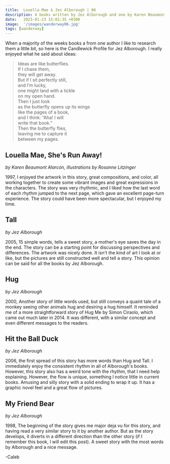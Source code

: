 ```yaml
---
title:  Louella Mae & Jez Alborough | 06
description: 4 books written by Jez Alborough and one by Karen Beaumont Alarcon
date:   2023-01-23 15:01:35 +0300
image:  '/images/wanderway06.jpg'
tags: [wanderway]
---
```

When a majority of the weeks books a from one author I like to research them a little bit, so here is the Candlewick Profile for Jez Alborough. I really enjoyed what he said about ideas:

> Ideas are like butterflies. <br>
If I chase them, <br>
they will get away. <br>
But if I sit perfectly still, <br>
and I’m lucky, <br>
one might land with a tickle <br>
on my open hand. <br>
Then I just look <br>
as the butterfly opens up its wings <br>
like the pages of a book, <br>
and I think: “Aha! I will <br>
write that book.” <br>
Then the butterfly flies, <br>
leaving me to capture it <br>
between my pages. <br>


## Louella Mae, She's Run Away! 

*by Karen Beaumont Alarcón, illustrations by Rosanne Litzinger*

1997, I enjoyed the artwork in this story, great compositions, and color, all working together to create some vibrant images and great expressions in the characters. The story was very rhythmic, and I liked how the last word of each rhythm jumped to the next page, which gave an excellent page-turn experience. The story could have been more spectacular, but I enjoyed my time. 


## Tall 

*by Jez Alborough*

2005, 15 simple words, tells a sweet story, a mother's eye saves the day in the end. The story can be a starting point for discussing perspectives and differences. The artwork was nicely done. It isn't the kind of art I look at or like, but the pictures are still constructed well and tell a story. This opinion can be said for all the books by Jez Alborough.


## Hug 

*by Jez Alborough*

2000, Another story of little words used, but still conveys a quaint tale of a monkey seeing other animals hug and desiring a hug himself. It reminded me of a more straightforward story of Hug Me by Simon Ciraolo, which came out much later in 2014. It was different, with a similar concept and even different messages to the readers. 


## Hit the Ball Duck 

*by Jez Alborough*

2006, the first spread of this story has more words than Hug and Tall. I immediately enjoy the consistent rhythm in all of Alborough's books. However, this story also has a weird tone with the rhythm, that I need help explaining. However, the flow is unique, something I notice little in current books. Amusing and silly story with a solid ending to wrap it up. It has a graphic novel feel and a great flow of pictures. 


## My Friend Bear 

*by Jez Alborough*

1998, The beginning of the story gives me major deja vu for this story, and having read a very similar story to it by another author. But as the story develops, it diverts in a different direction than the other story (if I remember this book, I will edit this post). A sweet story with the most words by Alborough and a nice message. 

-Caleb